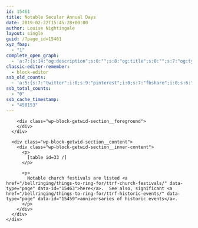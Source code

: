 ```yaml
---
id: 15461
title: Notable Secular Annual Days
date: 2019-02-22T15:45:28+00:00
author: Louise Nightingale
layout: single
guid: /?page_id=15461
xyz_fbap:
  - "1"
complete_open_graph:
  - 'a:7:{s:14:"og:description";s:0:"";s:8:"og:title";s:0:"";s:7:"og:type";s:0:"";s:12:"twitter:card";s:7:"summary";s:15:"twitter:creator";s:0:"";s:19:"twitter:description";s:0:"";s:8:"og:image";s:0:"";}'
classic-editor-remember:
  - block-editor
ssb_old_counts:
  - 'a:5:{s:7:"twitter";i:0;s:9:"pinterest";i:0;s:7:"fbshare";i:0;s:6:"reddit";i:0;s:6:"tumblr";N;}'
ssb_total_counts:
  - "0"
ssb_cache_timestamp:
  - "450153"
---
```

<div class="wp-block-getwid-section">
  <div class="wp-block-getwid-section__wrapper">
    <div class="wp-block-getwid-section__inner-wrapper">
      <div class="wp-block-getwid-section__background-holder">
        <div class="wp-block-getwid-section__background">
        </div>
        
        <div class="wp-block-getwid-section__foreground">
        </div>
      </div>
      
      <div class="wp-block-getwid-section__content">
        <div class="wp-block-getwid-section__inner-content">
          <p>
            [table id=33 /]
          </p>
          
          <p>
            Notable church festivals are listed <a href="/bellringing/things-to-ring-for/ttrf-church-festivals/" data-type="page" data-id="15463">here</a>.  See also, significant <a href="/bellringing/things-to-ring-for/ttrf-historic-events/" data-type="page" data-id="15459">anniversaries of historic events</a>.
          </p>
        </div>
      </div>
    </div>
  </div>
</div>
